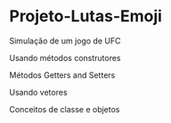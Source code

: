 # Projeto-Lutas-Emoji
 Simulação de um jogo de UFC

Usando métodos construtores

Métodos Getters and Setters

Usando vetores

Conceitos de classe e objetos
